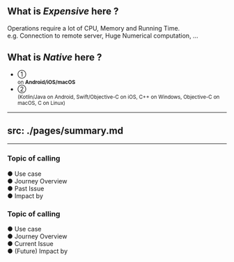 <PageTitleHeader section="Introduction" title="UniqueTerm Definition"/>

## What is **_Expensive_** here ?

Operations require a lot of CPU, Memory and Running Time.  
e.g. Connection to remote server, Huge Numerical computation, ...

## What is **_Native_** here ?

- ① <UniqueTerm val="native C APIs"/> <br> <small>on **Android/iOS/macOS**</small>
- ② <UniqueTerm val="platform-specific APIs"/> <br> <small>(Kotlin/Java on Android, Swift/Objective-C on iOS, C++ on Windows, Objective-C on macOS, C on Linux)</small>

<!--
https://docs.flutter.dev/development/platform-integration/platform-channels

https://docs.flutter.dev/development/platform-integration/android/c-interop
https://docs.flutter.dev/development/platform-integration/ios/c-interop
https://docs.flutter.dev/development/platform-integration/macos/c-interop
-->

---
src: ./pages/summary.md
---

---

<PageTitleHeader section="Introduction" title="Topic"/>

### Topic of calling <UniqueTerm val="native C APIs"/>

● Use case  
● Journey Overview  
● Past Issue  
● Impact by <TechnicalTerm val="dart:ffi"/>

### Topic of calling <UniqueTerm val="platform-specific APIs"/>

● Use case  
● Journey Overview  
● Current Issue  
● (Future) Impact by <TechnicalTerm val="Isolate Platform Channels"/>
